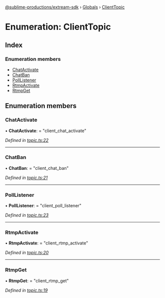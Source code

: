 [@sublime-productions/extream-sdk](../README.md) › [Globals](../globals.md) › [ClientTopic](clienttopic.md)

# Enumeration: ClientTopic

## Index

### Enumeration members

* [ChatActivate](clienttopic.md#chatactivate)
* [ChatBan](clienttopic.md#chatban)
* [PollListener](clienttopic.md#polllistener)
* [RtmpActivate](clienttopic.md#rtmpactivate)
* [RtmpGet](clienttopic.md#rtmpget)

## Enumeration members

###  ChatActivate

• **ChatActivate**: = "client_chat_activate"

*Defined in [topic.ts:22](https://github.com/Extream-SaaS/ex-sdk/blob/489cbc8/src/topic.ts#L22)*

___

###  ChatBan

• **ChatBan**: = "client_chat_ban"

*Defined in [topic.ts:21](https://github.com/Extream-SaaS/ex-sdk/blob/489cbc8/src/topic.ts#L21)*

___

###  PollListener

• **PollListener**: = "client_poll_listener"

*Defined in [topic.ts:23](https://github.com/Extream-SaaS/ex-sdk/blob/489cbc8/src/topic.ts#L23)*

___

###  RtmpActivate

• **RtmpActivate**: = "client_rtmp_activate"

*Defined in [topic.ts:20](https://github.com/Extream-SaaS/ex-sdk/blob/489cbc8/src/topic.ts#L20)*

___

###  RtmpGet

• **RtmpGet**: = "client_rtmp_get"

*Defined in [topic.ts:19](https://github.com/Extream-SaaS/ex-sdk/blob/489cbc8/src/topic.ts#L19)*
